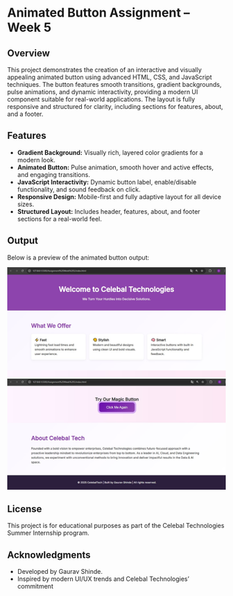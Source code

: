 # Animated Button Assignment – Week 5

## Overview

This project demonstrates the creation of an interactive and visually appealing animated button using advanced HTML, CSS, and JavaScript techniques. The button features smooth transitions, gradient backgrounds, pulse animations, and dynamic interactivity, providing a modern UI component suitable for real-world applications. The layout is fully responsive and structured for clarity, including sections for features, about, and a footer.

## Features

- **Gradient Background:** Visually rich, layered color gradients for a modern look.
- **Animated Button:** Pulse animation, smooth hover and active effects, and engaging transitions.
- **JavaScript Interactivity:** Dynamic button label, enable/disable functionality, and sound feedback on click.
- **Responsive Design:** Mobile-first and fully adaptive layout for all device sizes.
- **Structured Layout:** Includes header, features, about, and footer sections for a real-world feel.


## Output

Below is a preview of the animated button output:

![Animated Button Output](img9.jpg)
![Animated Button Output](img10.jpg)

## License

This project is for educational purposes as part of the Celebal Technologies Summer Internship program.

## Acknowledgments

- Developed by Gaurav Shinde.
- Inspired by modern UI/UX trends and Celebal Technologies’ commitment
